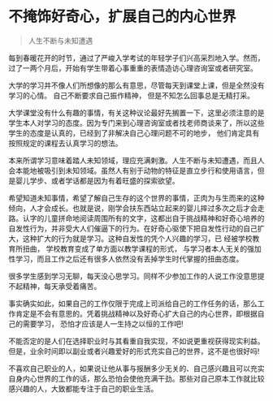 # 不掩饰好奇心，扩展自己的内心世界
>人生不断与未知遭遇

每到春暖花开的时节，通过了严峻入学考试的年轻学子们兴高采烈地入学。然而，过了一两个月后，开始有学生带着心事重重的表情造访心理咨询室或者研究室。

大学的学习并不像人们所想像的那么有意思，尽管每天到课堂上课，但是全然没有学习的心情。 自己不断要求自己振作精神， 但是不知怎么回事总是无精打采。

大学课堂没有什么有趣的事情，有关这种议论最好先搁置一下，这里必须注意的是学生本人对学习的态度。因为专门来到心理咨询室或者找老师商谈来了，所以这些学生的态度是认真的，已经到了非解决自己心理问题不可的地步， 他们肯定具有按照规定的课程去认真学习的想法。

本来所谓学习意味着踏人未知领域，理应充满剌激。人生不断与未知遭遇，而且人会本能地被吸引到未知领域。虽然人有别于动物的特征是直立步行和使用语言，但是婴儿学步、或者学话都是因为有着旺盛的探索欲望。

希望知道未知事情，希望了解自己生存的这个世界的事情，正肉为与生而来的这种倾向，人才会成长。也就是说，刚学会扶东西站立起来的婴儿摔过多次之后才会走路。认字的儿童拼命地阅读周围所有的文字，这都出自于挑战精神和好奇心培养的自发性行为，并非受大人们催逼下的行为。在好奇心驱使下把自发性行动的自己扩大，这种扩大的行为就是学习。这种自发性的凭个人兴趣的学习，已
经被学校教育所扭曲， 学校教育变成了单方面以教学课程的形式， 与学习者本人无关的强加性学习，而且工作之后还有很多人依然没有丢掉学生时代掌握的扭曲态度。

很多学生感到学习无聊，每天没心思学习。同样不少参加工作的人说工作没意思提不起精神，每天承受着痛苦。

事实确实如此，如果自己的工作仅限于完成上司派给自己的工作任务的话，那么工作肯定是不会有意思的。凭着挑战精神以及好奇心扩大自己的内心世界，即根据自己的需要学习， 恐怕才应该是人一生持之以恒的工作吧!

不能否定的是人们在选择职业时与其看重自我实现，不如说更重视获得现实利益。但是，业余时间即以副业或者兴趣爱好的形式充实自己的世界，这不是也很好吗!

不喜欢自己职业的人，如果说让他从事与报酬多少无关的、自己感兴趣且可以充实自身内心世界的工作的话，那么恐怕会使他充满干劲。那些对自己原本工作就比较感兴趣的人，大致都能专注于自己的职业生活。
